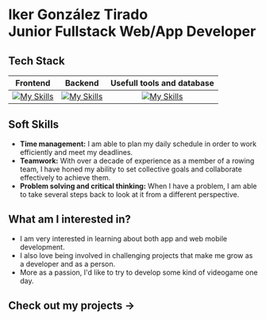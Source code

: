<h1>Iker González Tirado<br>Junior Fullstack Web/App Developer</h1>

## Tech Stack
| **Frontend** | **Backend** | **Usefull tools and database** |
| :---: | :---: | :---: |
| [![My Skills](https://skillicons.dev/icons?i=html,css,tailwind,astro,bootstrap,js,react)](https://skillicons.dev) | [![My Skills](https://skillicons.dev/icons?i=nodejs,ts,express,laravel,php,dotnet,java,python)](https://skillicons.dev) | [![My Skills](https://skillicons.dev/icons?i=git,docker,vercel,mongo,postgres,mysql,azure,linux,figma,notion)](https://skillicons.dev) |

## Soft Skills
 - **Time management:** I am able to plan my daily schedule in order to work efficiently and meet my deadlines.
 - **Teamwork:** With over a decade of experience as a member of a rowing team, I have honed my ability to set collective goals and collaborate effectively to achieve them.
 - **Problem solving and critical thinking:** When I have a problem, I am able to take several steps back to look at it from a different perspective.

## What am I interested in?
 - I am very interested in learning about both app and web mobile development.
 - I also love being involved in challenging projects that make me grow as a developer and as a person.
 - More as a passion, I'd like to try to develop some kind of videogame one day.

## Check out my projects ->
